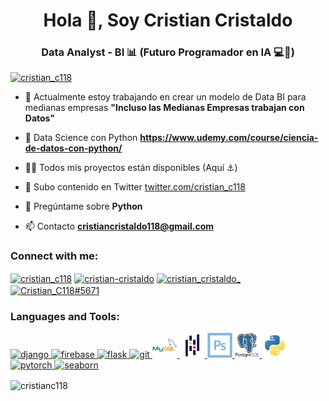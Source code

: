 <h1 align="center">Hola 👋, Soy Cristian Cristaldo</h1>
<h3 align="center">Data Analyst - BI 📊 (Futuro Programador en IA 💻🦾)</h3>

<p align="left"> <a href="https://twitter.com/cristian_c118" target="blank"><img src="https://img.shields.io/twitter/follow/cristian_c118?logo=twitter&style=for-the-badge" alt="cristian_c118" /></a> </p>

- 🔭 Actualmente estoy trabajando en crear un modelo de Data BI para medianas empresas **"Incluso las Medianas Empresas trabajan con Datos"**

- 🌱 Data Science con Python **https://www.udemy.com/course/ciencia-de-datos-con-python/**

- 👨‍💻 Todos mis proyectos están disponibles (Aquí ⚓)

- 📝 Subo contenido en Twitter [twitter.com/cristian_c118](twitter.com/cristian_c118)

- 💬 Pregúntame sobre **Python**

- 📫 Contacto **cristiancristaldo118@gmail.com**

<h3 align="left">Connect with me:</h3>
<p align="left">
<a href="https://twitter.com/cristian_c118" target="blank"><img align="center" src="https://raw.githubusercontent.com/rahuldkjain/github-profile-readme-generator/master/src/images/icons/Social/twitter.svg" alt="cristian_c118" height="30" width="40" /></a>
<a href="https://linkedin.com/in/cristian-cristaldo" target="blank"><img align="center" src="https://raw.githubusercontent.com/rahuldkjain/github-profile-readme-generator/master/src/images/icons/Social/linked-in-alt.svg" alt="cristian-cristaldo" height="30" width="40" /></a>
<a href="https://instagram.com/cristian_cristaldo_" target="blank"><img align="center" src="https://raw.githubusercontent.com/rahuldkjain/github-profile-readme-generator/master/src/images/icons/Social/instagram.svg" alt="cristian_cristaldo_" height="30" width="40" /></a>
<a href="https://discord.gg/Cristian_C118#5671" target="blank"><img align="center" src="https://raw.githubusercontent.com/rahuldkjain/github-profile-readme-generator/master/src/images/icons/Social/discord.svg" alt="Cristian_C118#5671" height="30" width="40" /></a>
</p>

<h3 align="left">Languages and Tools:</h3>
<p align="left"> <a href="https://www.djangoproject.com/" target="_blank" rel="noreferrer"> <img src="https://cdn.worldvectorlogo.com/logos/django.svg" alt="django" width="40" height="40"/> </a> <a href="https://firebase.google.com/" target="_blank" rel="noreferrer"> <img src="https://www.vectorlogo.zone/logos/firebase/firebase-icon.svg" alt="firebase" width="40" height="40"/> </a> <a href="https://flask.palletsprojects.com/" target="_blank" rel="noreferrer"> <img src="https://www.vectorlogo.zone/logos/pocoo_flask/pocoo_flask-icon.svg" alt="flask" width="40" height="40"/> </a> <a href="https://git-scm.com/" target="_blank" rel="noreferrer"> <img src="https://www.vectorlogo.zone/logos/git-scm/git-scm-icon.svg" alt="git" width="40" height="40"/> </a> <a href="https://www.mysql.com/" target="_blank" rel="noreferrer"> <img src="https://raw.githubusercontent.com/devicons/devicon/master/icons/mysql/mysql-original-wordmark.svg" alt="mysql" width="40" height="40"/> </a> <a href="https://pandas.pydata.org/" target="_blank" rel="noreferrer"> <img src="https://raw.githubusercontent.com/devicons/devicon/2ae2a900d2f041da66e950e4d48052658d850630/icons/pandas/pandas-original.svg" alt="pandas" width="40" height="40"/> </a> <a href="https://www.photoshop.com/en" target="_blank" rel="noreferrer"> <img src="https://raw.githubusercontent.com/devicons/devicon/master/icons/photoshop/photoshop-line.svg" alt="photoshop" width="40" height="40"/> </a> <a href="https://www.postgresql.org" target="_blank" rel="noreferrer"> <img src="https://raw.githubusercontent.com/devicons/devicon/master/icons/postgresql/postgresql-original-wordmark.svg" alt="postgresql" width="40" height="40"/> </a> <a href="https://www.python.org" target="_blank" rel="noreferrer"> <img src="https://raw.githubusercontent.com/devicons/devicon/master/icons/python/python-original.svg" alt="python" width="40" height="40"/> </a> <a href="https://pytorch.org/" target="_blank" rel="noreferrer"> <img src="https://www.vectorlogo.zone/logos/pytorch/pytorch-icon.svg" alt="pytorch" width="40" height="40"/> </a> <a href="https://seaborn.pydata.org/" target="_blank" rel="noreferrer"> <img src="https://seaborn.pydata.org/_images/logo-mark-lightbg.svg" alt="seaborn" width="40" height="40"/> </a> </p>

<p><img align="center" src="https://github-readme-stats.vercel.app/api/top-langs?username=cristianc118&show_icons=true&locale=en&layout=compact" alt="cristianc118" /></p>
